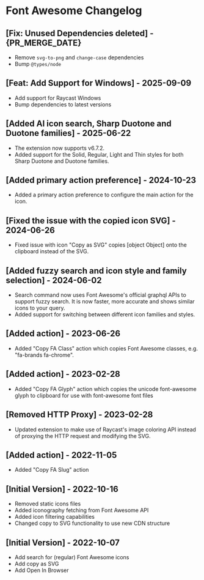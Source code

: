# Font Awesome Changelog

## [Fix: Unused Dependencies deleted] - {PR_MERGE_DATE}

- Remove `svg-to-png` and `change-case` dependencies
- Bump `@types/node`

## [Feat: Add Support for Windows] - 2025-09-09

- Add support for Raycast Windows
- Bump dependencies to latest versions

## [Added AI icon search, Sharp Duotone and Duotone families] - 2025-06-22

- The extension now supports v6.7.2.
- Added support for the Solid, Regular, Light and Thin styles for both Sharp Duotone and Duotone families.

## [Added primary action preference] - 2024-10-23

- Added a primary action preference to configure the main action for the icon.

## [Fixed the issue with the copied icon SVG] - 2024-06-26

- Fixed issue with icon "Copy as SVG" copies [object Object] onto the clipboard instead of the SVG.

## [Added fuzzy search and icon style and family selection] - 2024-06-02

- Search command now uses Font Awesome's official graphql APIs to support fuzzy search. It is now faster, more accurate and shows similar icons to your query.
- Added support for switching between different icon families and styles.

## [Added action] - 2023-06-26

- Added "Copy FA Class" action which copies Font Awesome classes, e.g. "fa-brands fa-chrome".

## [Added action] - 2023-02-28

- Added "Copy FA Glyph" action which copies the unicode font-awesome glyph to clipboard for use with font-awesome font files

## [Removed HTTP Proxy] - 2023-02-28

- Updated extension to make use of Raycast's image coloring API instead of proxying the HTTP request and modifying the SVG.

## [Added action] - 2022-11-05

- Added "Copy FA Slug" action

## [Initial Version] - 2022-10-16

- Removed static icons files
- Added iconography fetching from Font Awesome API
- Added icon filtering capabilities
- Changed copy to SVG functionality to use new CDN structure

## [Initial Version] - 2022-10-07

- Add search for (regular) Font Awesome icons
- Add copy as SVG
- Add Open In Browser
